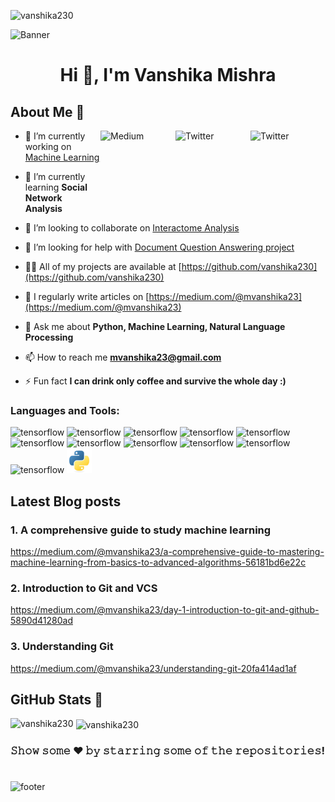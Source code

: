 <p align="left"> <img src="https://komarev.com/ghpvc/?username=vanshika230&label=Profile%20views&color=0e75b6&style=flat" alt="vanshika230" /> </p>

![Banner](https://github.com/vanshika230/vanshika230/blob/main/Banner.png)

<h1 align="center">Hi 👋, I'm Vanshika Mishra</h1>

## About Me :wave:
<a href="https://twitter.com/mvanshika23" target="_blank"><img src="https://cdn2.iconfinder.com/data/icons/social-media-2199/64/social_media_isometric_6-twitter-512.png" height="120px" width="120px" alt="Twitter" align="right"></a><a href="https://www.linkedin.com/in/vanshika-mishra2308/" target="_blank"><img src="https://cdn2.iconfinder.com/data/icons/social-media-2199/64/social_media_isometric_14-linkedin-512.png" height="120px" width="120px" alt="Twitter" align="right"></a>
<a href="https://medium.com/@mvanshika23" target="_blank"><img src="https://cdn4.iconfinder.com/data/icons/social-media-2210/24/Medium-1024.png" height="120px" width="120px" alt="Medium" align="right"></a>

- 🔭 I’m currently working on [Machine Learning](https://github.com/vanshika230/Machine-Learning)

- 🌱 I’m currently learning **Social Network Analysis**

- 👯 I’m looking to collaborate on [Interactome Analysis](https://github.com/vanshika230/Interactome_Analysis)

- 🤝 I’m looking for help with [Document Question Answering project](https://github.com/vanshika230/Document_Question_Answering)

- 👨‍💻 All of my projects are available at [https://github.com/vanshika230](https://github.com/vanshika230)

- 📝 I regularly write articles on [https://medium.com/@mvanshika23](https://medium.com/@mvanshika23)

- 💬 Ask me about **Python, Machine Learning, Natural Language Processing**

- 📫 How to reach me **mvanshika23@gmail.com**

- ⚡ Fun fact **I can drink only coffee and survive the whole day :)**

<h3 align="left">Languages and Tools:</h3>


<p align="left"> <a> <img src="https://cdn.jsdelivr.net/gh/devicons/devicon/icons/tensorflow/tensorflow-original.svg" alt="tensorflow" width="40" height="40"/> </a>
  <a> <img src="https://cdn.jsdelivr.net/gh/devicons/devicon/icons/java/java-original-wordmark.svg" alt="tensorflow" width="40" height="40"/> </a>
    <a> <img src="https://cdn.jsdelivr.net/gh/devicons/devicon/icons/mysql/mysql-original-wordmark.svg" alt="tensorflow" width="40" height="40"/> </a>
      <a> <img src="https://cdn.jsdelivr.net/gh/devicons/devicon/icons/pytorch/pytorch-original-wordmark.svg" alt="tensorflow" width="40" height="40"/> </a>
   <a> <img src="https://cdn.jsdelivr.net/gh/devicons/devicon/icons/jupyter/jupyter-original-wordmark.svg" alt="tensorflow" width="40" height="40"/> </a>
     <a> <img src="https://cdn.jsdelivr.net/gh/devicons/devicon/icons/git/git-original-wordmark.svg" alt="tensorflow" width="40" height="40"/> </a>
       <a> <img src="https://cdn.jsdelivr.net/gh/devicons/devicon/icons/github/github-original.svg" alt="tensorflow" width="40" height="40"/> </a>
         <a> <img src="https://cdn.jsdelivr.net/gh/devicons/devicon/icons/numpy/numpy-original-wordmark.svg" alt="tensorflow" width="40" height="40"/> </a>
   <a> <img src="https://cdn.jsdelivr.net/gh/devicons/devicon/icons/pandas/pandas-original-wordmark.svg" alt="tensorflow" width="40" height="40"/> </a>
     <a> <img src="https://cdn.jsdelivr.net/gh/devicons/devicon/icons/vscode/vscode-original-wordmark.svg" alt="tensorflow" width="40" height="40"/> </a> <a> <img src="https://cdn.jsdelivr.net/gh/devicons/devicon/icons/anaconda/anaconda-original-wordmark.svg" alt="tensorflow" width="40" height="40"/> </a><a href="https://www.python.org" target="_blank"> <img src="https://raw.githubusercontent.com/devicons/devicon/master/icons/python/python-original.svg" alt="python" width="40" height="40"/> </a> 
  
  
</p>

## Latest Blog posts

### 1. A comprehensive guide to study machine learning 
https://medium.com/@mvanshika23/a-comprehensive-guide-to-mastering-machine-learning-from-basics-to-advanced-algorithms-56181bd6e22c
### 2. Introduction to Git and VCS
https://medium.com/@mvanshika23/day-1-introduction-to-git-and-github-5890d41280ad
### 3. Understanding Git
https://medium.com/@mvanshika23/understanding-git-20fa414ad1af

## GitHub Stats 💯
<p><img align="left" src="https://github-readme-stats.vercel.app/api/top-langs?username=vanshika230&show_icons=true&locale=en&layout=compact" alt="vanshika230" /></p>

<p>&nbsp;<img align="center" src="https://github-readme-stats.vercel.app/api?username=vanshika230&show_icons=true&locale=en" alt="vanshika230" /></p>




### 𝚂𝚑𝚘𝚠 𝚜𝚘𝚖𝚎 ❤️ 𝚋𝚢 𝚜𝚝𝚊𝚛𝚛𝚒𝚗𝚐 𝚜𝚘𝚖𝚎 𝚘𝚏 𝚝𝚑𝚎 𝚛𝚎𝚙𝚘𝚜𝚒𝚝𝚘𝚛𝚒𝚎𝚜!



#

![footer](https://github.com/vanshika230/vanshika230/blob/main/footer.png)
